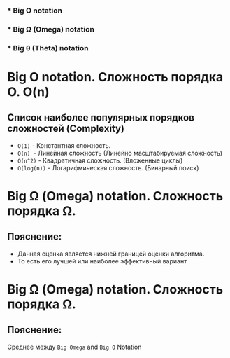 ### * Big O notation
### * Big Ω (Omega) notation
### * Big θ (Theta) notation


# Big O notation. Сложность порядка O. O(n)

## Список наиболее популярных порядков сложностей (Complexity)
* `O(1)` - Константная сложность.
* `O(n) `- Линейная сложность (Линейно масштабируемая сложность)
* `O(n^2)` - Квадратичная сложность. (Вложенные циклы)
* `O(log(n))` - Логарифмическая сложность. (Бинарный поиск)


# Big Ω (Omega) notation. Сложность порядка Ω. 

## Пояснение:
* Данная оценка является нижней границей оценки алгоритма. 
* То есть его лучшей или наиболее эффективный вариант

# Big Ω (Omega) notation. Сложность порядка Ω. 
## Пояснение:
Среднее между `Big Omega` and `Big O` Notation